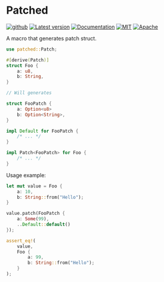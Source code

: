 # Patched

[![github](https://img.shields.io/badge/github-tguichaoua/patched-8da0cb?logo=github)](https://github.com/tguichaoua/patched)
[![Latest version](https://img.shields.io/crates/v/patched.svg)](https://crates.io/crates/patched)
[![Documentation](https://docs.rs/patched/badge.svg)](https://docs.rs/patched)
[![MIT](https://img.shields.io/badge/license-MIT-blue.svg)](https://github.com/tguichaoua/patched/blob/main/LICENSE-MIT)
[![Apache](https://img.shields.io/badge/license-Apache-blue.svg)](https://github.com/tguichaoua/patched/blob/main/LICENSE-APACHE)

A macro that generates patch struct.

```rust
use patched::Patch;

#[derive(Patch)]
struct Foo {
    a: u8,
    b: String,
}

// Will generates

struct FooPatch {
    a: Option<u8>
    b: Option<String>,
}

impl Default for FooPatch {
    /* ... */
}

impl Patch<FooPatch> for Foo {
    /* ... */
}
```

Usage example:

```rs
let mut value = Foo {
    a: 10,
    b: String::from("Hello");
}

value.patch(FooPatch {
    a: Some(99),
    ..Default::default()
});

assert_eq!(
    value,
    Foo {
        a: 99,
        b: String::from("Hello");
    }
);
```
